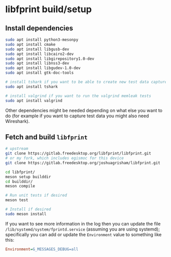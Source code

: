 # libfprint build/setup

## Install dependencies

```sh
sudo apt install python3-mesonpy
sudo apt install cmake
sudo apt install libgusb-dev
sudo apt install libcairo2-dev
sudo apt install libgirepository1.0-dev
sudo apt install libnss3-dev
sudo apt install libgudev-1.0-dev
sudo apt install gtk-doc-tools

# install tshark if you want to be able to create new test data captures
sudo apt install tshark

# install valgrind if you want to run the valgrind memleak tests
sudo apt install valgrind
```

Other dependencies might be needed depending on what else you want to do (for example if you want to capture test data you might also need Wireshark). 

## Fetch and build `libfprint`

```sh
# upstream
git clone https://gitlab.freedesktop.org/libfprint/libfprint.git
# or my fork, which includes egismoc for this device
git clone https://gitlab.freedesktop.org/joshuagrisham/libfprint.git

cd libfprint/
meson setup builddir
cd builddir/
meson compile

# Run unit tests if desired
meson test

# Install if desired
sudo meson install
```

If you want to see more information in the log then you can update the file `/lib/systemd/system/fprintd.service` (assuming you are using systemd); specifically you can add or update the `Environment` value to something like this:

```ini
Environment=G_MESSAGES_DEBUG=all
```
